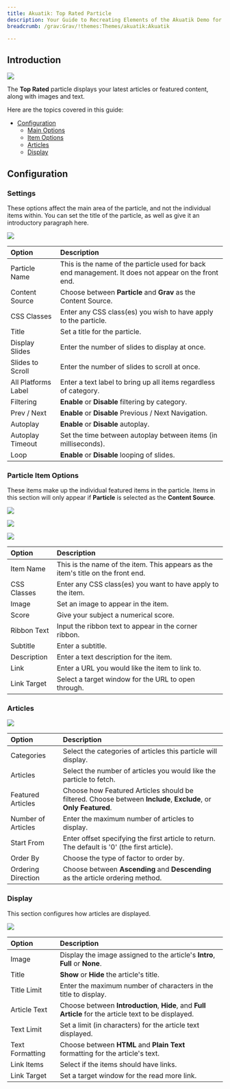 ```yaml
---
title: Akuatik: Top Rated Particle
description: Your Guide to Recreating Elements of the Akuatik Demo for Grav
breadcrumb: /grav:Grav/!themes:Themes/akuatik:Akuatik

---
```


## Introduction

![](assets/particle_top1.png)

The **Top Rated** particle displays your latest articles or featured content, along with images and text.

Here are the topics covered in this guide:

* [Configuration](#configuration)
    - [Main Options](#settings)
    - [Item Options](#particle-item-options)
    - [Articles](#articles)
    - [Display](#display)

## Configuration

### Settings

These options affect the main area of the particle, and not the individual items within. You can set the title of the particle, as well as give it an introductory paragraph here.

![](assets/particle_top2.png)

| Option              | Description                                                                                         |
|:------------------- |:--------------------------------------------------------------------------------------------------- |
| Particle Name       | This is the name of the particle used for back end management. It does not appear on the front end. |
| Content Source      | Choose between **Particle** and **Grav** as the Content Source.                                   |
| CSS Classes         | Enter any CSS class(es) you wish to have apply to the particle.                                     |
| Title               | Set a title for the particle.                                                                       |
| Display Slides      | Enter the number of slides to display at once.                                                      |
| Slides to Scroll    | Enter the number of slides to scroll at once.                                                       |
| All Platforms Label | Enter a text label to bring up all items regardless of category.                                    |
| Filtering           | **Enable** or **Disable** filtering by category.                                                    |
| Prev / Next         | **Enable** or **Disable** Previous / Next Navigation.                                               |
| Autoplay            | **Enable** or **Disable** autoplay.                                                                 |
| Autoplay Timeout    | Set the time between autoplay between items (in milliseconds).                                      |
| Loop                | **Enable** or **Disable** looping of slides.                                                        |

### Particle Item Options

These items make up the individual featured items in the particle. Items in this section will only appear if **Particle** is selected as the **Content Source**.

![](assets/particle_top3.png)

![](assets/particle_top4.png)

![](assets/particle_top5.png)

| Option      | Description                                                                      |
|:----------- |:-------------------------------------------------------------------------------- |
| Item Name   | This is the name of the item. This appears as the item's title on the front end. |
| CSS Classes | Enter any CSS class(es) you want to have apply to the item.                      |
| Image       | Set an image to appear in the item.                                              |
| Score       | Give your subject a numerical score.                                             |
| Ribbon Text | Input the ribbon text to appear in the corner ribbon.                            |
| Subtitle    | Enter a subtitle.                                                                |
| Description | Enter a text description for the item.                                           |
| Link        | Enter a URL you would like the item to link to.                                  |
| Link Target | Select a target window for the URL to open through.                              |

### Articles

![](assets/particle_top6.png)

| Option             | Description                                                                                                     |
| :-----             | :-----                                                                                                          |
| Categories         | Select the categories of articles this particle will display.                                                   |
| Articles           | Select the number of articles you would like the particle to fetch.                                             |
| Featured Articles  | Choose how Featured Articles should be filtered. Choose between **Include**, **Exclude**, or **Only Featured**. |
| Number of Articles | Enter the maximum number of articles to display.                                                                |
| Start From         | Enter offset specifying the first article to return. The default is '0' (the first article).                    |
| Order By           | Choose the type of factor to order by.                                                                          |
| Ordering Direction | Choose between **Ascending** and **Descending** as the article ordering method.                                 |

### Display

This section configures how articles are displayed.

![](assets/particle_top7.png)

| Option          | Description                                                                                           |
|:--------------- |:----------------------------------------------------------------------------------------------------- |
| Image           | Display the image assigned to the article's **Intro**, **Full** or **None**.                          |
| Title           | **Show** or **Hide** the article's title.                                                             |
| Title Limit     | Enter the maximum number of characters in the title to display.                                       |
| Article Text    | Choose between **Introduction**, **Hide**, and **Full Article** for the article text to be displayed. |
| Text Limit      | Set a limit (in characters) for the article text displayed.                                           |
| Text Formatting | Choose between **HTML** and **Plain Text** formatting for the article's text.                         |
| Link Items      | Select if the items should have links.                                                                |
| Link Target     | Set a target window for the read more link.                                                           |

